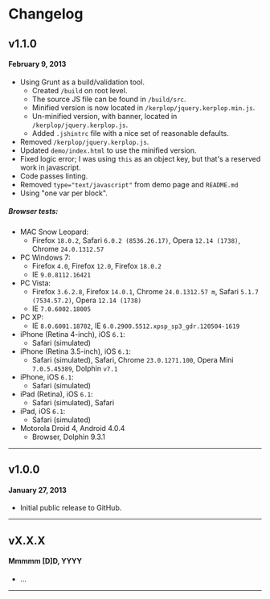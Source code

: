 # Changelog

## v1.1.0
#### February 9, 2013

* Using Grunt as a build/validation tool.
	* Created `/build` on root level.
	* The source JS file can be found in `/build/src`.
	* Minified version is now located in `/kerplop/jquery.kerplop.min.js`.
	* Un-minified version, with banner, located in `/kerplop/jquery.kerplop.js`.
	* Added `.jshintrc` file with a nice set of reasonable defaults.
* Removed `/kerplop/jquery.kerplop.js`.
* Updated `demo/index.html` to use the minified version.
* Fixed logic error; I was using `this` as an object key, but that's a reserved work in javascript.
* Code passes linting.
* Removed `type="text/javascript"` from demo page and `README.md`
* Using "one var per block".

##### Browser tests:

* MAC Snow Leopard:
	* Firefox `18.0.2`, Safari `6.0.2 (8536.26.17)`, Opera `12.14 (1738)`, Chrome `24.0.1312.57`
* PC Windows 7:
	* Firefox `4.0`, Firefox `12.0`, Firefox `18.0.2`
	* IE `9.0.8112.16421`
* PC Vista:
	* Firefox `3.6.2.8`, Firefox `14.0.1`, Chrome `24.0.1312.57 m`, Safari `5.1.7 (7534.57.2)`, Opera `12.14 (1738)`
	* IE `7.0.6002.18005`
* PC XP:
    * IE `8.0.6001.18702`, IE `6.0.2900.5512.xpsp_sp3_gdr.120504-1619`
* iPhone (Retina 4-inch), iOS `6.1`:
	* Safari (simulated)
* iPhone (Retina 3.5-inch), iOS `6.1`:
	* Safari (simulated), Safari, Chrome `23.0.1271.100`, Opera Mini `7.0.5.45389`, Dolphin `v7.1`
* iPhone, iOS `6.1`:
	* Safari (simulated)
* iPad (Retina), iOS `6.1`:
	* Safari (simulated), Safari
* iPad, iOS `6.1`:
	* Safari (simulated)
* Motorola Droid 4, Android 4.0.4
	* Browser, Dolphin 9.3.1

---

## v1.0.0
#### January 27, 2013

* Initial public release to GitHub.

---

## vX.X.X
#### Mmmmm [D]D, YYYY

* ...

---